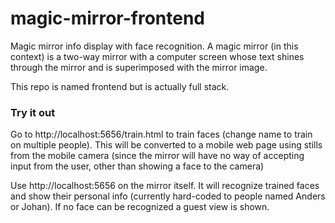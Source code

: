 # magic-mirror-frontend
Magic mirror info display with face recognition. A magic mirror (in this context) is a two-way mirror with a computer screen whose text shines through the mirror and is superimposed with the mirror image.

This repo is named frontend but is actually full stack.

### Try it out
Go to http://localhost:5656/train.html to train faces (change name to train on multiple people). This will be converted to a mobile web page using stills from the mobile camera (since the mirror will have no way of accepting input from the user, other than showing a face to the camera)

Use http://localhost:5656 on the mirror itself. It will recognize trained faces and show their personal info (currently hard-coded to people named Anders or Johan). If no face can be recognized a guest view is shown.
